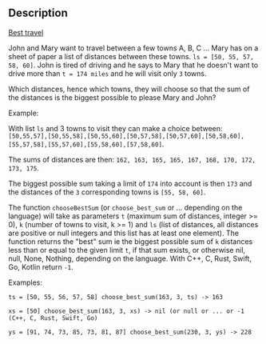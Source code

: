 ## Description

[Best travel](https://www.codewars.com/kata/best-travel)

John and Mary want to travel between a few towns A, B, C ... Mary has on a sheet of paper a list of distances between these towns. `ls = [50, 55, 57, 58, 60]`. John is tired of driving and he says to Mary that he doesn't want to drive more than `t = 174 miles` and he will visit only `3` towns.

Which distances, hence which towns, they will choose so that the sum of the distances is the biggest possible to please Mary and John?

Example: 

With list `ls` and 3 towns to visit they can make a choice between: `[50,55,57],[50,55,58],[50,55,60],[50,57,58],[50,57,60],[50,58,60],[55,57,58],[55,57,60],[55,58,60],[57,58,60]`.

The sums of distances are then: `162, 163, 165, 165, 167, 168, 170, 172, 173, 175`.

The biggest possible sum taking a limit of `174` into account is then `173` and the distances of the `3` corresponding towns is `[55, 58, 60]`.

The function `chooseBestSum` (or `choose_best_sum` or ... depending on the language) will take as parameters `t` (maximum sum of distances, integer >= 0), `k` (number of towns to visit, k >= 1) and `ls` (list of distances, all distances are positive or null integers and this list has at least one element). The function returns the "best" sum ie the biggest possible sum of `k` distances less than or equal to the given limit `t`, if that sum exists, or otherwise nil, null, None, Nothing, depending on the language. With C++, C, Rust, Swift, Go, Kotlin return `-1`.

Examples: 

`ts = [50, 55, 56, 57, 58] choose_best_sum(163, 3, ts) -> 163`

`xs = [50] choose_best_sum(163, 3, xs) -> nil (or null or ... or -1 (C++, C, Rust, Swift, Go)`

`ys = [91, 74, 73, 85, 73, 81, 87] choose_best_sum(230, 3, ys) -> 228`